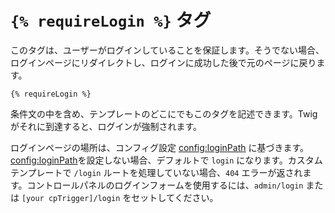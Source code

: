 # `{% requireLogin %}` タグ

このタグは、ユーザーがログインしていることを保証します。そうでない場合、ログインページにリダイレクトし、ログインに成功した後で元のページに戻ります。

```twig
{% requireLogin %}
```

条件文の中を含め、テンプレートのどこにでもこのタグを記述できます。Twig がそれに到達すると、ログインが強制されます。

ログインページの場所は、コンフィグ設定 <config:loginPath> に基づきます。 <config:loginPath>を設定しない場合、デフォルトで `login` になります。カスタムテンプレートで `/login` ルートを処理していない場合、`404` エラーが返されます。コントロールパネルのログインフォームを使用するには、`admin/login` または `[your cpTrigger]/login` をセットしてください。